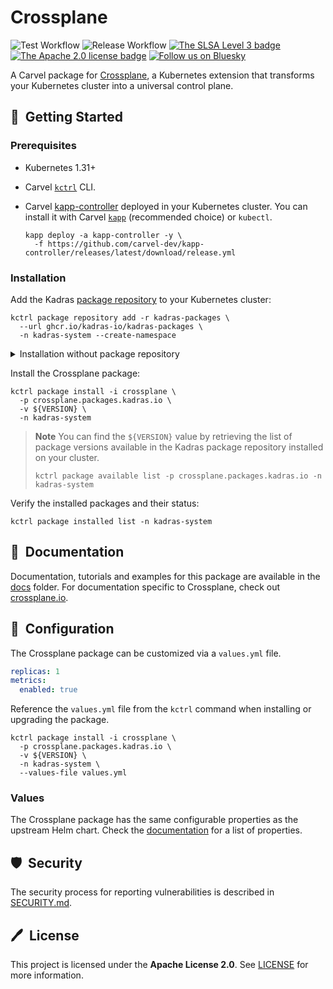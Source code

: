 # Crossplane

![Test Workflow](https://github.com/kadras-io/package-for-crossplane/actions/workflows/test.yml/badge.svg)
![Release Workflow](https://github.com/kadras-io/package-for-crossplane/actions/workflows/release.yml/badge.svg)
[![The SLSA Level 3 badge](https://slsa.dev/images/gh-badge-level3.svg)](https://slsa.dev/spec/v1.0/levels)
[![The Apache 2.0 license badge](https://img.shields.io/badge/License-Apache_2.0-blue.svg)](https://opensource.org/licenses/Apache-2.0)
[![Follow us on Bluesky](https://img.shields.io/static/v1?label=Bluesky&message=Follow&color=1DA1F2)](https://bsky.app/profile/kadras.bsky.social)

A Carvel package for [Crossplane](https://crossplane.io), a Kubernetes extension that transforms your Kubernetes cluster into a universal control plane.

## 🚀&nbsp; Getting Started

### Prerequisites

* Kubernetes 1.31+
* Carvel [`kctrl`](https://carvel.dev/kapp-controller/docs/latest/install/#installing-kapp-controller-cli-kctrl) CLI.
* Carvel [kapp-controller](https://carvel.dev/kapp-controller) deployed in your Kubernetes cluster. You can install it with Carvel [`kapp`](https://carvel.dev/kapp/docs/latest/install) (recommended choice) or `kubectl`.

  ```shell
  kapp deploy -a kapp-controller -y \
    -f https://github.com/carvel-dev/kapp-controller/releases/latest/download/release.yml
  ```

### Installation

Add the Kadras [package repository](https://github.com/kadras-io/kadras-packages) to your Kubernetes cluster:

  ```shell
  kctrl package repository add -r kadras-packages \
    --url ghcr.io/kadras-io/kadras-packages \
    -n kadras-system --create-namespace
  ```

<details><summary>Installation without package repository</summary>
The recommended way of installing the Crossplane package is via the Kadras <a href="https://github.com/kadras-io/kadras-packages">package repository</a>. If you prefer not using the repository, you can add the package definition directly using <a href="https://carvel.dev/kapp/docs/latest/install"><code>kapp</code></a> or <code>kubectl</code>.

  ```shell
  kubectl create namespace kadras-system
  kapp deploy -a crossplane-package -n kadras-system -y \
    -f https://github.com/kadras-io/package-for-crossplane/releases/latest/download/metadata.yml \
    -f https://github.com/kadras-io/package-for-crossplane/releases/latest/download/package.yml
  ```
</details>

Install the Crossplane package:

  ```shell
  kctrl package install -i crossplane \
    -p crossplane.packages.kadras.io \
    -v ${VERSION} \
    -n kadras-system
  ```

> **Note**
> You can find the `${VERSION}` value by retrieving the list of package versions available in the Kadras package repository installed on your cluster.
> 
>   ```shell
>   kctrl package available list -p crossplane.packages.kadras.io -n kadras-system
>   ```

Verify the installed packages and their status:

  ```shell
  kctrl package installed list -n kadras-system
  ```

## 📙&nbsp; Documentation

Documentation, tutorials and examples for this package are available in the [docs](docs) folder.
For documentation specific to Crossplane, check out [crossplane.io](https://docs.crossplane.io).

## 🎯&nbsp; Configuration

The Crossplane package can be customized via a `values.yml` file. 

  ```yaml
  replicas: 1
  metrics:
    enabled: true
  ```

Reference the `values.yml` file from the `kctrl` command when installing or upgrading the package.

  ```shell
  kctrl package install -i crossplane \
    -p crossplane.packages.kadras.io \
    -v ${VERSION} \
    -n kadras-system \
    --values-file values.yml
  ```

### Values

The Crossplane package has the same configurable properties as the upstream Helm chart. Check the [documentation](https://docs.crossplane.io/latest/software/install/#customize-the-crossplane-helm-chart) for a list of properties.

## 🛡️&nbsp; Security

The security process for reporting vulnerabilities is described in [SECURITY.md](SECURITY.md).

## 🖊️&nbsp; License

This project is licensed under the **Apache License 2.0**. See [LICENSE](LICENSE) for more information.
